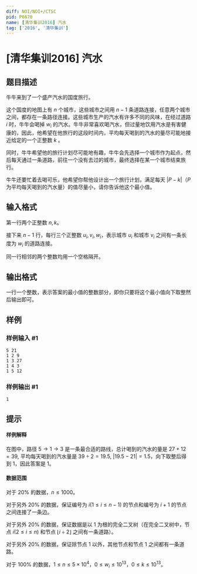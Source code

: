 ```yaml
---
diff: NOI/NOI+/CTSC
pid: P6670
name: [清华集训2016] 汽水
tag: ['2016', '清华集训']
---
```

# [清华集训2016] 汽水
## 题目描述

牛牛来到了一个盛产汽水的国度旅行。

这个国度的地图上有 $n$ 个城市，这些城市之间用 $n−1$ 条道路连接，任意两个城市之间，都存在一条路径连接。这些城市生产的汽水有许多不同的风味，在经过道路 $i$ 时，牛牛会喝掉 $w_i$ 的汽水。牛牛非常喜欢喝汽水，但过量地饮用汽水是有害健康的，因此，他希望在他旅行的这段时间内，平均每天喝到的汽水的量尽可能地接近给定的一个正整数 $k$ 。

同时，牛牛希望他的旅行计划尽可能地有趣，牛牛会先选择一个城市作为起点，然后每天通过一条道路，前往一个没有去过的城市，最终选择在某一个城市结束旅行。

牛牛还要忙着去喝可乐，他希望你帮他设计出一个旅行计划，满足每天 $|P−k|$（$P$ 为平均每天喝到的汽水量）的值尽量小，请你告诉他这个最小值。
## 输入格式

第一行两个正整数 $n,k$。

接下来 $n−1$ 行，每行三个正整数 $u_i,v_i,w_i$，表示城市 $u_i$ 和城市 $v_i$ 之间有一条长度为 $w_i$ 的道路连接。

同一行相邻的两个整数均用一个空格隔开。
## 输出格式

一行一个整数，表示答案的最小值的整数部分，即你只要将这个最小值向下取整然后输出即可。
## 样例

### 样例输入 #1
```
5 21
1 2 9
1 3 27
1 4 3
1 5 12
```
### 样例输出 #1
```
1
```
## 提示

#### 样例解释

在图中，路径 $5\to1\to3$ 是一条最合适的路线，总计喝到的汽水的量是 $27+12=39$, 平均每天喝到的汽水量是 $39÷2=19.5$, $|19.5−21|=1.5$，向下取整后得到 $1$，因此答案是 $1$。

#### 数据范围

对于 $20\%$ 的数据，$n≤1000$。

对于另外 $20\%$ 的数据，保证编号为 $i(1≤i≤n−1)$ 的节点和编号为 $i+1$ 的节点之间连接了一条边。

对于另外 $20\%$ 的数据，保证数据是以 $1$ 为根的完全二叉树（在完全二叉树中，节点 $i(2≤i≤n)$ 和节点 $⌊i÷2⌋$ 之间有一条道路）。

对于另外 $20\%$ 的数据，保证除节点 $1$ 以外，其他节点和节点 $1$ 之间都有一条道路。

对于 $100\%$ 的数据，$1≤n≤5×10^4$，$0≤w_i≤10^{13}$，$0≤k≤10^{13}$。
